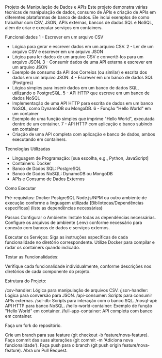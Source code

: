 Projeto de Manipulação de Dados e APIs
Este projeto demonstra várias técnicas de manipulação de dados, consumo de APIs e criação de APIs em diferentes plataformas de banco de dados. Ele inclui exemplos de como trabalhar com CSV, JSON, APIs externas, bancos de dados SQL e NoSQL, além de criar e executar serviços em containers.

Funcionalidades
1 - Escrever em um arquivo CSV
- Lógica para gerar e escrever dados em um arquivo CSV.
2 - Ler de um arquivo CSV e escrever em um arquivo JSON
- Lógica para ler dados de um arquivo CSV e convertê-los para um arquivo JSON.
3 - Consumir dados de uma API externa e escrever em um arquivo JSON
- Exemplo de consumo da API dos Correios (ou similar) e escrita dos dados em um arquivo JSON.
4 - Escrever em um banco de dados SQL (Postgres)
- Lógica simples para inserir dados em um banco de dados SQL, utilizando o PostgreSQL.
5 - API HTTP que escreve em um banco de dados NoSQL
- Implementação de uma API HTTP para escrita de dados em um banco NoSQL, como DynamoDB ou MongoDB.
6 - Função "Hello World" em um container
- Exemplo de uma função simples que imprime "Hello World", executada dentro de um container.
7 - API HTTP com aplicação e banco subindo em container
- Criação de uma API completa com aplicação e banco de dados, ambos executando em containers.


Tecnologias Utilizadas

- Linguagem de Programação: [sua escolha, e.g., Python, JavaScript]
- Containers: Docker
- Banco de Dados SQL: PostgreSQL
- Banco de Dados NoSQL: DynamoDB ou MongoDB
- APIs e Consumo de Dados Externos

  
Como Executar

Pré-requisitos: 
Docker
PostgreSQL
Node.js/NPM ou outro ambiente de execução conforme a linguagem utilizada
[Bibliotecas/Dependências específicas] (liste as dependências necessárias)

Passos
Configurar o Ambiente:
Instale todas as dependências necessárias.
Configure os arquivos de ambiente (.env) conforme necessário para conexão com bancos de dados e serviços externos.

Executar os Serviços:
 Siga as instruções específicas de cada funcionalidade no diretório correspondente.
 Utilize Docker para compilar e rodar os containers quando indicado.

Testar as Funcionalidades:

Verifique cada funcionalidade individualmente, conforme descrições nos diretórios de cada componente do projeto.

Estrutura do Projeto:

/csv-handler: Lógica para manipulação de arquivos CSV.
/json-handler: Lógica para conversão para JSON.
/api-consumer: Scripts para consumir APIs externas.
/sql-db: Scripts para interação com o banco SQL.
/nosql-api: API HTTP para banco NoSQL.
/hello-world-container: Exemplo de função "Hello World" em container.
/full-app-container: API completa com banco em container.


Faça um fork do repositório.

Crie um branch para sua feature (git checkout -b feature/nova-feature).
Faça commit das suas alterações (git commit -m 'Adiciona nova funcionalidade').
Faça push para o branch (git push origin feature/nova-feature).
Abra um Pull Request.

